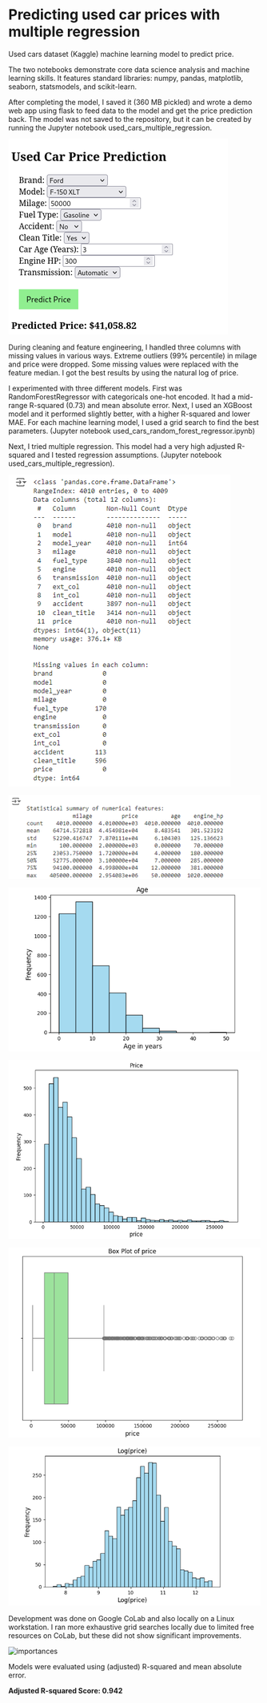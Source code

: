 # Predicting used car prices with multiple regression
Used cars dataset (Kaggle) machine learning model to predict price.

The two notebooks demonstrate core data science analysis and machine learning skills. It features standard libraries: numpy, pandas, matplotlib, seaborn, statsmodels, and scikit-learn.

After completing the model, I saved it (360 MB pickled) and wrote a demo web app using flask to feed data to the model and get the price prediction back. The model was not saved to the repository, but it can be created by running the Jupyter notebook used_cars_multiple_regression.

![info](used-car-web.png)

During cleaning and feature engineering, I handled three columns with missing values in various ways. Extreme outliers (99% percentile) in milage and price were dropped. 
Some missing values were replaced with the feature median. I got the best results by using the natural log of price.

I experimented with three different models. First was RandomForestRegressor with categoricals one-hot encoded. It had a mid-range R-squared (0.73) and mean absolute error. 
Next, I used an XGBoost model and it performed slightly better, with a higher R-squared and lower MAE.
For each machine learning model, I used a grid search to find the best parameters. (Jupyter notebook used_cars_random_forest_regressor.ipynb)

Next, I tried multiple regression. This model had a very high adjusted R-squared and I tested regression assumptions. (Jupyter notebook used_cars_multiple_regression).

![info](used-cars-info.png)

![info-2](used-cars-info-2.png)

![age histogram](used-cars-age-histogram.png)

![price histogram](used-cars-price-histogram.png)

![price boxplot](used-cars-price-boxplot.png)

![log(price) histogram](used-cars-log-price-histogram.png)

Development was done on Google CoLab and also locally on a Linux workstation. I ran more exhaustive grid searches locally due to limited free resources on CoLab, but these did not show significant improvements. 

![importances](https://github.com/user-attachments/assets/81467431-3f0c-4d10-80db-810458470716)

Models were evaluated using (adjusted) R-squared and mean absolute error.

**Adjusted R-squared Score: 0.942**





